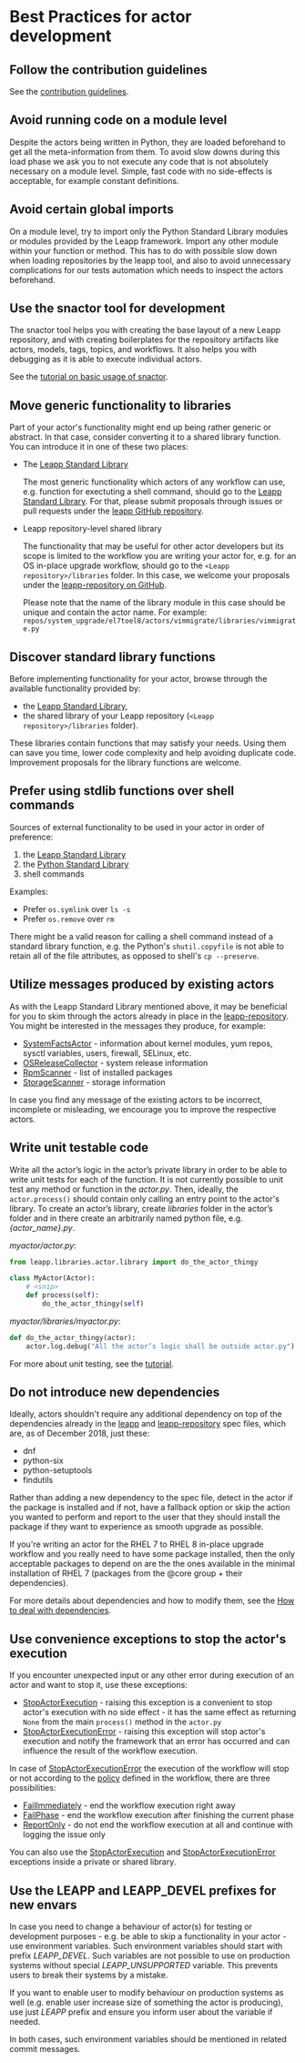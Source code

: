 # Best Practices for actor development

## Follow the contribution guidelines

See the [contribution guidelines](contributing).

## Avoid running code on a module level

Despite the actors being written in Python, they are loaded beforehand to get all the meta-information from them. To
avoid slow downs during this load phase we ask you to not execute any code that is not absolutely necessary
on a module level. Simple, fast code with no side-effects is acceptable, for example constant definitions.

## Avoid certain global imports

On a module level, try to import only the Python Standard Library modules or modules provided by the Leapp framework.
Import any other module within your function or method. This has to do with possible slow down when loading repositories
by the leapp tool, and also to avoid unnecessary complications for our tests automation which needs to inspect the
actors beforehand.

## Use the snactor tool for development

The snactor tool helps you with creating the base layout of a new Leapp repository, and with creating boilerplates for
the repository artifacts like actors, models, tags, topics, and workflows. It also helps you with debugging as it is
able to execute individual actors.

See the [tutorial on basic usage of snactor](first-actor).

## Move generic functionality to libraries

Part of your actor's functionality might end up being rather generic or abstract. In that case, consider converting it
to a shared library function. You can introduce it in one of these two places:

- The [Leapp Standard Library](leapp.libraries.stdlib)

  The most generic functionality which actors of any workflow can use, e.g. function for exectuting a shell command,
  should go to the [Leapp Standard Library](leapp.libraries.stdlib).
  For that, please submit proposals through issues or pull requests under the
  [leapp GitHub repository](https://github.com/oamg/leapp/).

- Leapp repository-level shared library

  The functionality that may be useful for other actor developers but its scope is limited to the workflow you are
  writing your actor for, e.g. for an OS in-place upgrade workflow, should go to the `<Leapp repository>/libraries`
  folder. In this case, we welcome your proposals under the
  [leapp-repository on GitHub](https://github.com/oamg/leapp-repository).

  Please note that the name of the library module in this case should be unique and contain
  the actor name. For example:
  `repos/system_upgrade/el7toel8/actors/vimmigrate/libraries/vimmigrate.py`


## Discover standard library functions

Before implementing functionality for your actor, browse through the available functionality provided by:

- the [Leapp Standard Library](https://github.com/oamg/leapp/tree/main/leapp/libraries/stdlib/),
- the shared library of your Leapp repository (`<Leapp repository>/libraries` folder).

These libraries contain functions that may satisfy your needs. Using them can save you time, lower code complexity and
help avoiding duplicate code. Improvement proposals for the library functions are welcome.

## Prefer using stdlib functions over shell commands

Sources of external functionality to be used in your actor in order of preference:

1. the [Leapp Standard Library](https://github.com/oamg/leapp/tree/main/leapp/libraries/stdlib/)
2. the [Python Standard Library](https://docs.python.org/3/library/index.html)
3. shell commands

Examples:

- Prefer `os.symlink` over `ls -s`
- Prefer `os.remove` over `rm`

There might be a valid reason for calling a shell command instead of a standard library function, e.g. the Python's
`shutil.copyfile` is not able to retain all of the file attributes, as opposed to shell's `cp --preserve`.

## Utilize messages produced by existing actors

As with the Leapp Standard Library mentioned above, it may be beneficial for you to skim through the actors already in
place in the [leapp-repository](https://github.com/oamg/leapp-repository). You might be interested in the messages they
produce, for example:

- [SystemFactsActor](https://github.com/oamg/leapp-repository/blob/main/repos/system_upgrade/el7toel8/actors/systemfacts/actor.py) -
  information about kernel modules, yum repos, sysctl variables, users, firewall, SELinux, etc.
- [OSReleaseCollector](https://github.com/oamg/leapp-repository/blob/main/repos/system_upgrade/el7toel8/actors/osreleasecollector/actor.py) -
  system release information
- [RpmScanner](https://github.com/oamg/leapp-repository/blob/main/repos/system_upgrade/el7toel8/actors/rpmscanner/actor.py) -
  list of installed packages
- [StorageScanner](https://github.com/oamg/leapp-repository/blob/main/repos/system_upgrade/el7toel8/actors/storagescanner/actor.py) -
  storage information

In case you find any message of the existing actors to be incorrect, incomplete or misleading, we encourage you to
improve the respective actors.

## Write unit testable code

Write all the actor’s logic in the actor’s private library in order to be able to write unit tests for each of the
function. It is not currently possible to unit test any method or function in the _actor.py_. Then, ideally, the
`actor.process()` should contain only calling an entry point to the actor's library. To create an actor’s library,
create _libraries_ folder in the actor’s folder and in there create an arbitrarily named python file, e.g. _{actor_name}.py_.

_myactor/actor.py_:

```python
from leapp.libraries.actor.library import do_the_actor_thingy

class MyActor(Actor):
    # <snip>
    def process(self):
        do_the_actor_thingy(self)
```

_myactor/libraries/myactor.py_:

```python
def do_the_actor_thingy(actor):
    actor.log.debug("All the actor’s logic shall be outside actor.py")
```

For more about unit testing, see the [tutorial](unit-testing).

## Do not introduce new dependencies

Ideally, actors shouldn't require any additional dependency on top of the dependencies already in the
[leapp](https://github.com/oamg/leapp/blob/main/packaging/leapp.spec) and
[leapp-repository](https://github.com/oamg/leapp-repository/blob/main/packaging/leapp-repository.spec) spec files,
which are, as of December 2018, just these:

- dnf
- python-six
- python-setuptools
- findutils

Rather than adding a new dependency to the spec file, detect in the actor if the package is installed and
if not, have a fallback option or skip the action you wanted to perform and report to the user that they should install
the package if they want to experience as smooth upgrade as possible.

If you're writing an actor for the RHEL 7 to RHEL 8 in-place upgrade workflow and you really need to have some package
installed, then the only acceptable packages to depend on are the the ones available in the minimal installation of
RHEL 7 (packages from the @core group + their dependencies).

For more details about dependencies and how to modify them, see the [How to deal with dependencies](dependencies-leapp-repository).

## Use convenience exceptions to stop the actor's execution

If you encounter unexpected input or any other error during execution of an actor and want to stop it, use these exceptions:

- [StopActorExecution](leapp.exceptions.StopActorExecution) - raising this exception is a convenient to stop actor's execution with no side effect - it has the same effect as returning `None` from the main `process()` method in the `actor.py`
- [StopActorExecutionError](leapp.exceptions.StopActorExecutionError) - raising this exception will stop actor's execution and notify the framework that an error has occurred and can influence the result of the workflow execution.

In case of [StopActorExecutionError](leapp.exceptions.StopActorExecutionError) the execution of the workflow will stop or not according to the [policy](leapp.workflows.policies) defined in the workflow, there are three possibilities:

- [FailImmediately](leapp.workflows.policies.Policies.Errors.FailImmediately) - end the workflow execution right away
- [FailPhase](leapp.workflows.policies.Policies.Errors.FailPhase) - end the workflow execution after finishing the current phase
- [ReportOnly](leapp.workflows.policies.Policies.Errors.ReportOnly) - do not end the workflow execution at all and continue with logging the issue only

You can also use the [StopActorExecution](leapp.exceptions.StopActorExecution) and [StopActorExecutionError](leapp.exceptions.StopActorExecutionError) exceptions inside a private or shared library.

## Use the LEAPP and LEAPP\_DEVEL prefixes for new envars

In case you need to change a behaviour of actor(s) for testing or development purposes - e.g. be able to skip a functionality in your actor - use environment variables. Such environment variables should start with prefix *LEAPP\_DEVEL*. Such variables are not possible to use on production systems without special *LEAPP\_UNSUPPORTED* variable. This prevents users to break their systems by a mistake.

If you want to enable user to modify behaviour on production systems as well (e.g. enable user increase size of something the actor is producing), use just *LEAPP* prefix and ensure you inform user about the variable if needed.

In both cases, such environment variables should be mentioned in related commit messages.
